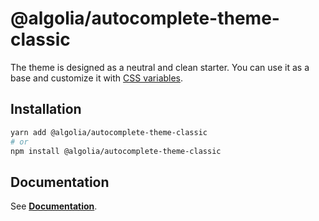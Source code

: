 # @algolia/autocomplete-theme-classic

The theme is designed as a neutral and clean starter. You can use it as a base and customize it with [CSS variables](https://developer.mozilla.org/en-US/docs/Web/CSS/Using_CSS_custom_properties).

## Installation

```sh
yarn add @algolia/autocomplete-theme-classic
# or
npm install @algolia/autocomplete-theme-classic
```

## Documentation

See [**Documentation**](https://www.algolia.com/doc/ui-libraries/autocomplete/api-reference/autocomplete-theme-classic).
